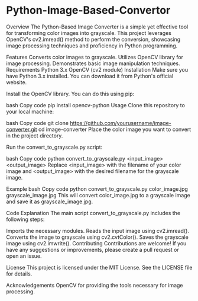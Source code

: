 # Python-Image-Based-Convertor

Overview
The Python-Based Image Converter is a simple yet effective tool for transforming color images into grayscale. This project leverages OpenCV's cv2.imread() method to perform the conversion, showcasing image processing techniques and proficiency in Python programming.

Features
Converts color images to grayscale.
Utilizes OpenCV library for image processing.
Demonstrates basic image manipulation techniques.
Requirements
Python 3.x
OpenCV (cv2 module)
Installation
Make sure you have Python 3.x installed. You can download it from Python's official website.

Install the OpenCV library. You can do this using pip:

bash
Copy code
pip install opencv-python
Usage
Clone this repository to your local machine:

bash
Copy code
git clone https://github.com/yourusername/image-converter.git
cd image-converter
Place the color image you want to convert in the project directory.

Run the convert_to_grayscale.py script:

bash
Copy code
python convert_to_grayscale.py <input_image> <output_image>
Replace <input_image> with the filename of your color image and <output_image> with the desired filename for the grayscale image.

Example
bash
Copy code
python convert_to_grayscale.py color_image.jpg grayscale_image.jpg
This will convert color_image.jpg to a grayscale image and save it as grayscale_image.jpg.

Code Explanation
The main script convert_to_grayscale.py includes the following steps:

Imports the necessary modules.
Reads the input image using cv2.imread().
Converts the image to grayscale using cv2.cvtColor().
Saves the grayscale image using cv2.imwrite().
Contributing
Contributions are welcome! If you have any suggestions or improvements, please create a pull request or open an issue.

License
This project is licensed under the MIT License. See the LICENSE file for details.

Acknowledgements
OpenCV for providing the tools necessary for image processing.
